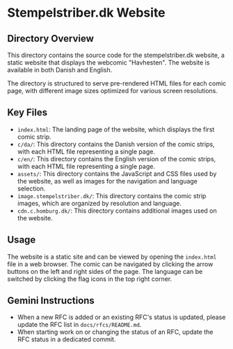 # Stempelstriber.dk Website

## Directory Overview

This directory contains the source code for the stempelstriber.dk website, a static website that displays the webcomic "Havhesten". The website is available in both Danish and English.

The directory is structured to serve pre-rendered HTML files for each comic page, with different image sizes optimized for various screen resolutions.

## Key Files

*   `index.html`: The landing page of the website, which displays the first comic strip.
*   `c/da/`: This directory contains the Danish version of the comic strips, with each HTML file representing a single page.
*   `c/en/`: This directory contains the English version of the comic strips, with each HTML file representing a single page.
*   `assets/`: This directory contains the JavaScript and CSS files used by the website, as well as images for the navigation and language selection.
*   `image.stempelstriber.dk/`: This directory contains the comic strip images, which are organized by resolution and language.
*   `cdn.c.homburg.dk/`: This directory contains additional images used on the website.

## Usage

The website is a static site and can be viewed by opening the `index.html` file in a web browser. The comic can be navigated by clicking the arrow buttons on the left and right sides of the page. The language can be switched by clicking the flag icons in the top right corner.

## Gemini Instructions

- When a new RFC is added or an existing RFC's status is updated, please update the RFC list in `docs/rfcs/README.md`.
- When starting work on or changing the status of an RFC, update the RFC status in a dedicated commit.